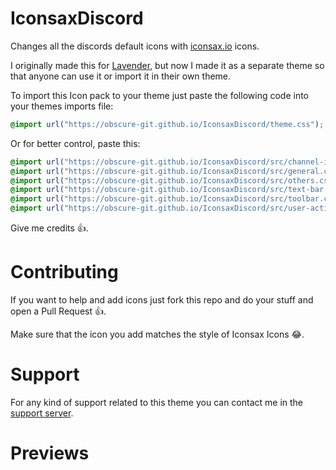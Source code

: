 # IconsaxDiscord
Changes all the discords default icons with [iconsax.io](https://iconsax.io) icons.

I originally made this for [Lavender](https://github.com/Obscure-Git/Lavender), but now I made it as a separate theme so that anyone can use it or import it in their own theme.

To import this Icon pack to your theme just paste the following code into your themes imports file:

```css
@import url("https://obscure-git.github.io/IconsaxDiscord/theme.css");
```

Or for better control, paste this:

```css
@import url("https://obscure-git.github.io/IconsaxDiscord/src/channel-icons.css");
@import url("https://obscure-git.github.io/IconsaxDiscord/src/general.css");
@import url("https://obscure-git.github.io/IconsaxDiscord/src/others.css");
@import url("https://obscure-git.github.io/IconsaxDiscord/src/text-bar.css");
@import url("https://obscure-git.github.io/IconsaxDiscord/src/toolbar.css");
@import url("https://obscure-git.github.io/IconsaxDiscord/src/user-actions.css");
```

Give me credits 👍.

# Contributing

If you want to help and add icons just fork this repo and do your stuff and open a Pull Request 👍.

Make sure that the icon you add matches the style of Iconsax Icons 😂.

# Support

For any kind of support related to this theme you can contact me in the [support server](https://discord.gg/B9TK7nqRE4).

# Previews

<img src="https://obscure-git.github.io/IconsaxDiscord/assets/1.png" alt="">

<br>

<img src="https://obscure-git.github.io/IconsaxDiscord/assets/2.png" alt="">

<br>

<img src="https://obscure-git.github.io/IconsaxDiscord/assets/3.png" alt="">

<br>

<img src="https://obscure-git.github.io/IconsaxDiscord/assets/4.png" alt="">

